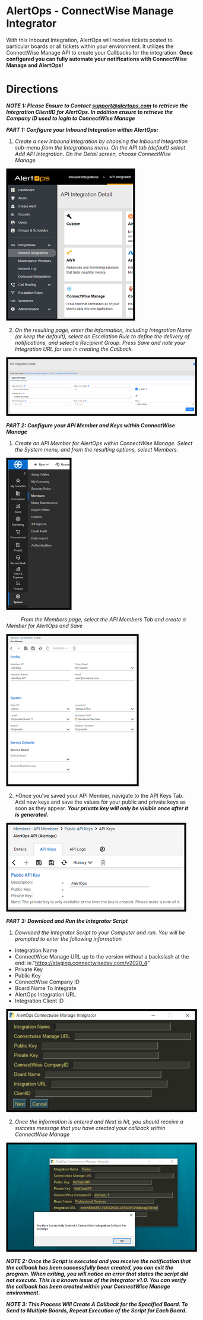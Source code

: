 # AlertOps - ConnectWise Manage Integrator

With this Inbound Integration, AlertOps will receive tickets posted to particular boards or all tickets within your environment. It utilizes the ConnectWise Manage API to create your Callbacks for the integration. **Once configured you can fully automate your notifications with ConnectWise Manage and AlertOps!** 


# Directions
***NOTE 1: Please Ensure to Contact support@alertops.com to retrieve the Integration ClientID for AlertOps. In addition ensure to retrieve the Company ID used to login to ConnectWise Manage***
<br />


***PART 1: Configure your Inbound Integration within AlertOps:***

 1. *Create a new Inbound Integration by choosing the Inbound Integration sub-menu from the Integrations menu. On the API tab (default) select Add API Integration. On the Detail screen, choose ConnectWise Manage.*

<img src="Images/1.png" height="400" style="border:5px solid #000000;">

 2. *On the resulting page, enter the information, including Integration Name (or keep the default), select an Escalation Rule to define the delivery of notifications, and select a Recipient Group. Press Save and note your Integration URL for use in creating the Callback.*
 <img src="Images/2.png" style="border:5px solid #000000;">
<br />

***PART 2: Configure your API Member and Keys within ConnectWise Manage***



1. *Create an API Member for AlertOps within ConnectWise Manage. Select the System menu, and from the resulting options, select Members.* 

<img src="Images/3.png" height="400" style="border:5px solid #000000;">

&nbsp;&nbsp;&nbsp;&nbsp;&nbsp;&nbsp;&nbsp;&nbsp;&nbsp;&nbsp;*From the Members page, select the API Members Tab and create a Member for AlertOps and Save*

<img src="Images/4.png" height="400" style="border:5px solid #000000;">

2. *Once you've saved your API Member, navigate to the API Keys Tab. Add new keys and save the values for your public and private keys as soon as they appear. ***Your private key will only be visible once after it is generated.***

<img src="Images/5.png" style="border:5px solid #000000;">
<br />


***PART 3: Download and Run the Integrator Script***

1. *Download the Integrator Script to your Computer and run. You will be prompted to enter the following information*

- Integration Name
- ConnectWise Manage URL up to the version without a backslash at the end: ie."https://staging.connectwisedev.com/v2020_4" 
- Private Key 
- Public Key
- ConnectWise Company ID
- Board Name To Integrate
- AlertOps Integration URL
- Integration Client ID

<img src="Images/6.png" style="border:5px solid #000000;">

2. *Once the information is entered and Next is hit, you should receive a success message that you have created your callback within ConnectWise Manage*

<img src="Images/7.png" style="border:5px solid #000000;">

***NOTE 2: Once the Script is executed and you receive the notification that the callback has been successfully been created, you can exit the program. When exiting, you will notice an error that states the script did not execute. This is a known issue of the integrator v1.0. You can verify the callback has been created within your ConnectWise Manage environment.***


***NOTE 3: This Process Will Create A Callback for the Specified Board. To Send to Multiple Boards, Repeat Execution of the Script for Each Board.***




